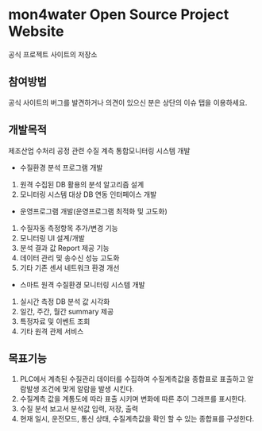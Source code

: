 mon4water Open Source Project Website
=========================

공식 프로젝트 사이트의 저장소

## 참여방법
공식 사이트의 버그를 발견하거나 의견이 있으신 분은 상단의 이슈 탭을 이용하세요.

## 개발목적
제조산업 수처리 공정 관련 수질 계측 통합모니터링 시스템 개발
 - 수질환경 분석 프로그램 개발
  1. 원격 수집된 DB 활용의 분석 알고리즘 설계
  2. 모니터링 시스템 대상 DB 연동 인터페이스 개발
 - 운영프로그램 개발(운영프로그램 최적화 및 고도화)
  1. 수질자동 측정항목 추가/변경 기능
  2. 모니터링 UI 설계/개발
  3. 분석 결과 값 Report 제공 기능
  4. 데이터 관리 및 송수신 성능 고도화
  5. 기타 기존 센서 네트워크 환경 개선
 - 스마트 원격 수질환경 모니터링 시스템 개발
  1. 실시간 측정 DB 분석 값 시각화
  2. 일간, 주간, 월간 summary 제공
  3. 특정자료 및 이벤트 조회
  4. 기타 원격 관제 서비스 

## 목표기능
1. PLC에서 계측된 수질관리 데이터를 수집하여 수질계측값을 종합표로 표출하고 알람발생 조건에 맞게 알람을 발생 시킨다.
2. 수질계측 값을 계통도에 따라 표출 시키며 변화에 따른 추이 그래프를 표시한다.
3. 수질 분석 보고서 분석값 입력, 저장, 출력
4. 현재 일시, 운전모드, 통신 상태, 수질계측값을 확인 할 수 있는 종합표를 구성한다.
